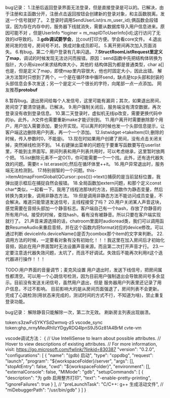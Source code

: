 bug记录：
1.注册后返回登录界面无法登录，但是直接登录是可以的。已解决，由于注册和主函数分开，注册点击返回按钮会创建新的登录对象，和主函数脱离。发送一个信号就好了。
2.登录时调用SendUserList(rs.m_user_id);俩函数会段错误，因为存在内存中的，服务器下线就消失，需要从数据库导入用户信息进来。原因可能不对
，但是UserInfo *loginer = m_mapIDToUserInfo[id];这行访问了无效的id导致的。
3.**gdb调试要学会**，比cout打印方便。学会看core文件。
4.退出房间发的信号，房间号不对。换成对象成员即可。
5.离开房间再次加入页面消失。
6.有bug，第二个用户登录有几率闪退。
7.**StructRoomListRequest里定义了map**，调试的时候发现无法访问而报错。原因：send函数中先把结构体转换为指针，大小用sizeof来求结构体大小，其他的
结构体因为都是普通类型，char a[]也是，但是定义了map，即使map里内容很大，他也时固定大小，因此出错。
解决方法暂时只想到了两个，一个是在循环体中循环send，缺点是tcp头部和封装的头部信息会多次发送；另一个是定义一个很长的字符，向尾部一点一点添加。
网友推荐**protobuf**

8.暂存bug。退出房间给每个人发信号，这里可能有漏洞；其次，如果退出房间，房间空了要清空链表。已解决。
9.用户强制关闭后，服务端没有清空数据，再次登录没有收到登录信息。
10.第二天登录时，虚拟机无线ip改变，需要更换代码中的ip。此外，.h文件也需要重新make才能识别到。
11.用户离开时需要删除那个用户，用户加入需要添加，要分开实现。可以离开的时候也发一个头部信息提示，让客户端这边删除用户列表，再一个一个添加。
12.listwidget->takeItem(0);删除的时候，传入参数时0，不能是i。
13.现在时如果用户创建了房间，没有点击关闭关掉，突然掉线检测不到。
14.右键弹出菜单的问题在于要重写函数要写在userlist里，不能到主界面写。房间列表和用户列表共用时，可以考虑继承，这里暂时放两个把。
15.list删除元素不一定O(1)，你可能需要一个一个找。此外，还有迭代器失效的问题。需要it = lst.erase(it);然后在循环体里++it。
16.用户异常退出时，服务端无法检测到。
17.特别弱智的一个问题。this->itemAt(mapFromGlobal(QCursor::pos()))->text()捕获的是当前鼠标位置，我弹出提示框后在捕捉自然会报错。
18.全局函数加extern问题，和那个定义const char*类似，一起看一下。我用了线程池那块的方法，把函数作为静态变量，然后转换为类对象，调用非静态方法。
19.但是调用非静态方法不能访问成员变量，不会解决。难道只能管道发送信号，主线程接受了吗？
20.用户关闭某人声音这块，感觉需要在音频头部加一个静音标志。客户端自己有一个hash，存放了你静音的所有用户id。接受的时候，查找hash，看有没有被静音。所以只要在客户端实现就行了。
21.声音来源选择的话，chatroom里面时audioread类，我们可以调用函数ResumeAudio来重启音频，并在这个函数内将format对应的device修改。可以通过判断
deviceInfo.deviceName()是否为combox那个item的文字来判断。
22.调用方法的时候，一定要看对象有没有初始化！！！我这里在加入房间后才初始化音频，因此在用户界面暂时无法设置声音来源。而且第二次打开声音才行。
23.一定要注意迭代器失效问题，太坑了，而且不好调试。失效后不能再次利用it这个迭代器进行操作！！！

TODO:用户界面的音量调节；麦克风设置
用户退出时，发送下线信号，把房间属性都清空。可以用一个心跳信号检测，因为目前用户强制退出会导致房间号多余显示。目前没有发送关闭信号，虽然用户退出，但是
服务器用户列表里还记录了用户信息，不过不影响。
目前影响大的是从房间页面强退了，房间列表不会更新。
完成了心跳检测(用状态来完成的，测试时间的方式不行，不知道为啥)，禁止重复登录功能。

bug记录：
解除静音只能解除一次，第二次无效。
刷新房主列表出现崩溃。

token:s3zwFvSYKYSd2wmvq-z5  vscode_sync
token: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    cvte-vm


vscode调试方法：
{
    // Use IntelliSense to learn about possible attributes.
    // Hover to view descriptions of existing attributes.
    // For more information, visit: https://go.microsoft.com/fwlink/?linkid=830387
    "version": "0.2.0",
    "configurations": [
        {
            "name": "(gdb) 启动",
            "type": "cppdbg",
            "request": "launch",
            "program": "${workspaceFolder}/server",
            "args": [],
            "stopAtEntry": false,
            "cwd": "${workspaceFolder}",
            "environment": [],
            "externalConsole": false,
            "MIMode": "gdb",
            "setupCommands": [
                {
                    "description": "为 gdb 启用整齐打印",
                    "text": "-enable-pretty-printing",
                    "ignoreFailures": true
                }
            ],
            // "preLaunchTask": "C/C++: g++ 生成活动文件",
            // "miDebuggerPath": "/usr/bin/gdb"
        }
    ]
}